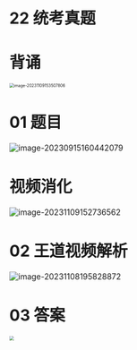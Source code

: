 # 22 统考真题



# 背诵

<img src="https://cvp.oss-cn-shanghai.aliyuncs.com/picgo/202311091535037.png" alt="image-20231109153507806" style="zoom:50%;" />



# 01 题目

<img src="https://cvp.oss-cn-shanghai.aliyuncs.com/picgo/202309151604186.png" alt="image-20230915160442079"  />



# 视频消化

![image-20231109152736562](https://cvp.oss-cn-shanghai.aliyuncs.com/picgo/202311091527956.png)





# 02 王道视频解析

![image-20231108195828872](https://cvp.oss-cn-shanghai.aliyuncs.com/picgo/202311081958515.png)



# 03 答案

<img src="https://cvp.oss-cn-shanghai.aliyuncs.com/picgo/202311081956238.png" style="zoom:50%;" />